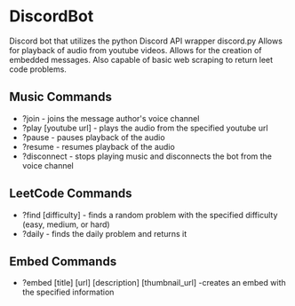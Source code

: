 # DiscordBot

Discord bot that utilizes the python Discord API wrapper discord.py
Allows for playback of audio from youtube videos.
Allows for the creation of embedded messages.
Also capable of basic web scraping to return leet code problems.

## Music Commands

- ?join - joins the message author's voice channel
- ?play [youtube url] - plays the audio from the specified youtube url
- ?pause - pauses playback of the audio
- ?resume - resumes playback of the audio
- ?disconnect - stops playing music and disconnects the bot from the voice channel

## LeetCode Commands

- ?find [difficulty] - finds a random problem with the specified difficulty (easy, medium, or hard)
- ?daily - finds the daily problem and returns it

## Embed Commands

- ?embed [title] [url] [description] [thumbnail_url] -creates an embed with the specified information

